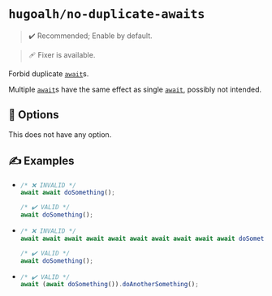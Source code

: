 # `hugoalh/no-duplicate-awaits`

> ✔️ Recommended; Enable by default.

> 🩹 Fixer is available.

Forbid duplicate [`await`][ecmascript-await]s.

Multiple [`await`][ecmascript-await]s have the same effect as single [`await`][ecmascript-await], possibly not intended.

## 🔧 Options

This does not have any option.

## ✍️ Examples

- ```ts
  /* ❌ INVALID */
  await await doSomething();

  /* ✔️ VALID */
  await doSomething();
  ```
- ```ts
  /* ❌ INVALID */
  await await await await await await await await await await doSomething();

  /* ✔️ VALID */
  await doSomething();
  ```
- ```ts
  /* ✔️ VALID */
  await (await doSomething()).doAnotherSomething();
  ```

[ecmascript-await]: https://developer.mozilla.org/en-US/docs/Web/JavaScript/Reference/Operators/await

